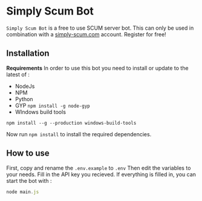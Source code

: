 # Simply Scum Bot

`Simply Scum Bot` is a free to use SCUM server bot. This can only be used in combination with a [simply-scum.com](https://simply-scum.com)  account. Register for free!

## Installation

**Requirements**
In order to use this bot you need to install or update to the latest of : 
- NodeJs
- NPM
- Python
- GYP
`npm install -g node-gyp`
- WIndows build tools

`npm install --g --production windows-build-tools`


Now run `npm install` to install the required dependencies.

## How to use
First, copy and rename the `.env.example` to `.env` Then edit the variables to your needs.
Fill in the API key you recieved. If everything is filled in, you can start the bot with : 

```javascript
node main.js
```